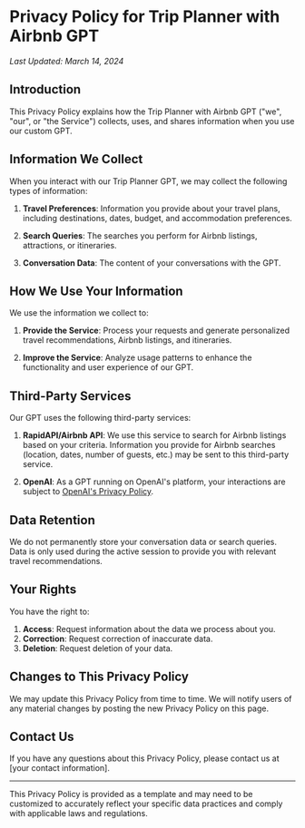 # Privacy Policy for Trip Planner with Airbnb GPT

*Last Updated: March 14, 2024*

## Introduction

This Privacy Policy explains how the Trip Planner with Airbnb GPT ("we", "our", or "the Service") collects, uses, and shares information when you use our custom GPT.

## Information We Collect

When you interact with our Trip Planner GPT, we may collect the following types of information:

1. **Travel Preferences**: Information you provide about your travel plans, including destinations, dates, budget, and accommodation preferences.

2. **Search Queries**: The searches you perform for Airbnb listings, attractions, or itineraries.

3. **Conversation Data**: The content of your conversations with the GPT.

## How We Use Your Information

We use the information we collect to:

1. **Provide the Service**: Process your requests and generate personalized travel recommendations, Airbnb listings, and itineraries.

2. **Improve the Service**: Analyze usage patterns to enhance the functionality and user experience of our GPT.

## Third-Party Services

Our GPT uses the following third-party services:

1. **RapidAPI/Airbnb API**: We use this service to search for Airbnb listings based on your criteria. Information you provide for Airbnb searches (location, dates, number of guests, etc.) may be sent to this third-party service.

2. **OpenAI**: As a GPT running on OpenAI's platform, your interactions are subject to [OpenAI's Privacy Policy](https://openai.com/policies/privacy-policy).

## Data Retention

We do not permanently store your conversation data or search queries. Data is only used during the active session to provide you with relevant travel recommendations.

## Your Rights

You have the right to:

1. **Access**: Request information about the data we process about you.
2. **Correction**: Request correction of inaccurate data.
3. **Deletion**: Request deletion of your data.

## Changes to This Privacy Policy

We may update this Privacy Policy from time to time. We will notify users of any material changes by posting the new Privacy Policy on this page.

## Contact Us

If you have any questions about this Privacy Policy, please contact us at [your contact information].

---

This Privacy Policy is provided as a template and may need to be customized to accurately reflect your specific data practices and comply with applicable laws and regulations. 
